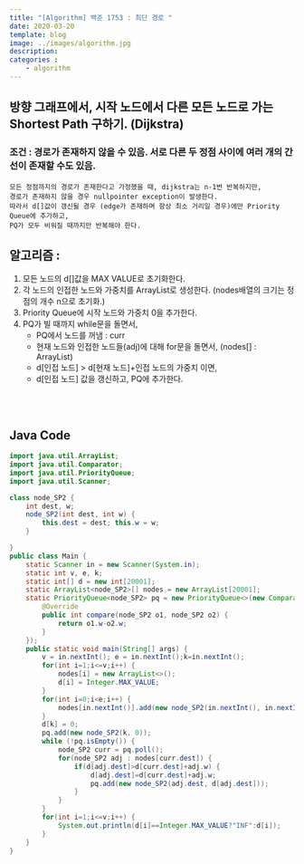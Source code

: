 ```yaml
---
title: "[Algorithm] 백준 1753 : 최단 경로 "
date: 2020-03-20
template: blog
image: ../images/algorithm.jpg
description: 
categories : 
    - algorithm
---
```


## 방향 그래프에서, 시작 노드에서 다른 모든 노드로 가는 Shortest Path 구하기. (Dijkstra)
<!-- ![image](./img1.png) -->

   
### 조건 : 경로가 존재하지 않을 수 있음. 서로 다른 두 정점 사이에 여러 개의 간선이 존재할 수도 있음.

    모든 정점까지의 경로가 존재한다고 가정했을 때, dijkstra는 n-1번 반복하지만,
    경로가 존재하지 않을 경우 nullpointer exception이 발생한다.
    따라서 d[]값이 갱신될 경우 (edge가 존재하며 항상 최소 거리일 경우)에만 Priority Queue에 추가하고,
    PQ가 모두 비워질 때까지만 반복해야 한다.
## 알고리즘 :
1. 모든 노드의 d[]값을 MAX VALUE로 초기화한다.
2. 각 노드의 인접한 노드와 가중치를 ArrayList로 생성한다. (nodes배열의 크기는 정점의 개수 n으로 초기화.)
3. Priority Queue에 시작 노드와 가중치 0을 추가한다.
4. PQ가 빌 때까지 while문을 돌면서,
    - PQ에서 노드를 꺼냄 : curr
    - 현재 노드와 인접한 노드들(adj)에 대해 for문을 돌면서, (nodes[] : ArrayList)
    - d[인접 노드] > d[현재 노드]+인접 노드의 가중치 이면,
    - d[인접 노드] 값을 갱신하고, PQ에 추가한다.
  
<br><br>
## Java Code

```java 
import java.util.ArrayList;
import java.util.Comparator;
import java.util.PriorityQueue;
import java.util.Scanner;

class node_SP2 {
    int dest, w;
    node_SP2(int dest, int w) {
        this.dest = dest; this.w = w;
    }

}
public class Main {
    static Scanner in = new Scanner(System.in);
    static int v, e, k;
    static int[] d = new int[20001];
    static ArrayList<node_SP2>[] nodes = new ArrayList[20001];
    static PriorityQueue<node_SP2> pq = new PriorityQueue<>(new Comparator<node_SP2>() {
        @Override
        public int compare(node_SP2 o1, node_SP2 o2) {
            return o1.w-o2.w;
        }
    });
    public static void main(String[] args) {
        v = in.nextInt(); e = in.nextInt();k=in.nextInt();
        for(int i=1;i<=v;i++) {
            nodes[i] = new ArrayList<>();
            d[i] = Integer.MAX_VALUE;
        }
        for(int i=0;i<e;i++) {
            nodes[in.nextInt()].add(new node_SP2(in.nextInt(), in.nextInt()));
        }
        d[k] = 0;
        pq.add(new node_SP2(k, 0));
        while (!pq.isEmpty()) {
            node_SP2 curr = pq.poll();
            for(node_SP2 adj : nodes[curr.dest]) {
                if(d[adj.dest]>d[curr.dest]+adj.w) {
                    d[adj.dest]=d[curr.dest]+adj.w;
                    pq.add(new node_SP2(adj.dest, d[adj.dest]));
                }
            }
        }
        for(int i=1;i<=v;i++) {
            System.out.println(d[i]==Integer.MAX_VALUE?"INF":d[i]);
        }
    }
}


```






